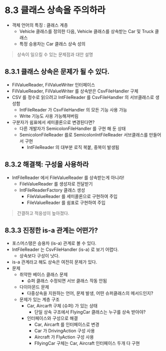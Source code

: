 # 8.3 클래스 상속을 주의하라
* 객체 언어의 특징 : 클래스 계층
	* Vehicle 클래스를 정의한 다음, Vehicle 클래스를 상속받는 Car 및 Truck 클래스
	* 특정 승용차는 Car 클래스 상속 성의

> 상속이 일으킬 수 있는 문제점과 대안 설명

## 8.3.1 클래스 상속은 문제가 될 수 있다.
* FilValueReader, FilValueWriter 인터페이스
* FilValueReader, FilValueWriter 를 상속받은 CsvFileHandler 구체
* CSV 를 정수로 읽으려고 IntFileReader 를 CsvFileHandler 의 서브클래스로 생성함
	* IntFileReader 가 CsvFileHandler 의 모든 기능 사용 가능
	* Write 기능도 사용 가능해져버림
* 구분자가 쉼표에서 세미콜론으로 변경된다면?
	* 다른 개발자가 SemicolonFileHandler 를 구현 해 둔 상태
	* SemicolonFileReader 를로 SemicolonIntFileReader 서브클래스를 만들어서 구현
		* IntFileReader 의 대부분 로직 복붙, 중복이 발생됨

## 8.3.2 해결책: 구성을 사용하라
* IntFileReader 에서 FileValueReader 를 상속받는게 아니라!
	* FileValueReader 를 생성자로 전달받기
	* IntFileReaderFactory 클래스 생성
		* FileValueReader 를 세미콜론으로 구현하여 주입
		* FileValueReader 를 쉼표로 구현하여 주입

> 간결하고 적응성이 높아졌다.

## 8.3.3 진정한 is-a 관계는 어떤가?
* 포스머스탱은 승용차 (is-a) 관계로 볼 수 있다.
* IntFileReader 는 CsvFileHandler (is-a) 로 보기 어렵다.
	* 상속보다 구성이 낫다.
* is-a 관계라고 해도 상속은 여전히 문제가 있다.
* 문제
	* 취약한 베이스 클래스 문제
		* 슈퍼 클래스 수정되면 서브 클래스 작동 안됨
	* 다이아몬드 문제
		* 다중상속을 지원하는 언어, 문제 발생, 어떤 슈퍼클래스의 메서드인지?
	* 문제가 있는 계층 구조
		* Car, Aircarft 구체 (슈퍼) 가 있는 상태
			* 단일 상속 구조에서 FlyingCar 클래스는 누구를 상속 받아야?
		* 인터페이스와 구성으로 해결
			* Car, Aircarft 를 인터페이스로 변경
			* Car 가 DrivingAction 구성 사용
			* Aircraft 가 FlyAction 구성 사용
			* FllyingCar 구체는 Car, Aircraft 인터페이스 두개 다 구현



